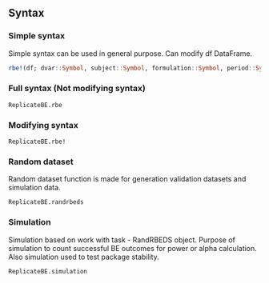 ## Syntax

### Simple syntax

Simple syntax can be used in general purpose. Can modify df DataFrame.

```julia
rbe!(df; dvar::Symbol, subject::Symbol, formulation::Symbol, period::Symbol, sequence::Symbol)
```

### Full syntax (Not modifying syntax)

```@docs
ReplicateBE.rbe
```

### Modifying syntax

```@docs
ReplicateBE.rbe!
```

### Random dataset

Random dataset function is made for generation validation datasets and simulation data.

```@docs
ReplicateBE.randrbeds
```

### Simulation

Simulation based on work with task - RandRBEDS object.
Purpose of simulation to count successful BE outcomes for power or alpha calculation.
Also simulation used to test package stability.

```@docs
ReplicateBE.simulation
```
